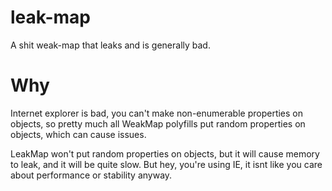 # leak-map

A shit weak-map that leaks and is generally bad.

# Why

Internet explorer is bad, you can't make non-enumerable properties on objects, so pretty much all WeakMap polyfills put random properties on objects, which can cause issues.

LeakMap won't put random properties on objects, but it will cause memory to leak, and it will be quite slow. But hey, you're using IE, it isnt like you care about performance or stability anyway.
